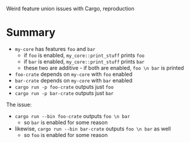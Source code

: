 Weird feature union issues with Cargo, reproduction

# Summary

- `my-core` has features `foo` and `bar`
  - if `foo` is enabled, `my_core::print_stuff` prints `foo`
  - if `bar` is enabled, `my_core::print_stuff` prints `bar`
  - these two are additive - if both are enabled, `foo \n bar` is printed
- `foo-crate` depends on `my-core` with `foo` enabled
- `bar-crate` depends on `my-core` with `bar` enabled
- `cargo run -p foo-crate` outputs just `foo`
- `cargo run -p bar-crate` outputs just `bar`

The issue:
- `cargo run --bin foo-crate` outputs `foo \n bar`
  - so `bar` is enabled for some reason
- likewise, `cargo run --bin bar-crate` outputs `foo \n bar` as well
  - so `foo` is enabled for some reason
